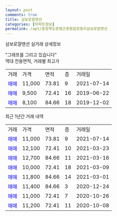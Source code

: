 ```yaml
---
layout: post
comments: true
title: 삼보로얄맨션
categories: [아파트정보]
permalink: /apt/충청북도증평군증평읍창동리삼보로얄맨션
---
```


삼보로얄맨션 실거래 상세정보

<script type="text/javascript">
  google.charts.load('current', {'packages':['line', 'corechart']});
  google.charts.setOnLoadCallback(drawChart);

  function drawChart() {
    var data = new google.visualization.DataTable();
    data.addColumn('date', '거래일');
    data.addColumn('number', "매매");
    data.addColumn('number', "전세");
    data.addColumn('number', "전매");

    data.addRows([[new Date(Date.parse("2021-07-14")), 11000, null, null], [new Date(Date.parse("2021-03-23")), 12100, null, null], [new Date(Date.parse("2021-03-16")), 12700, null, null], [new Date(Date.parse("2021-03-09")), 10000, null, null], [new Date(Date.parse("2021-03-01")), 11800, null, null], [new Date(Date.parse("2020-12-24")), 11400, null, null], [new Date(Date.parse("2020-10-26")), 11000, null, null], [new Date(Date.parse("2020-10-08")), 11200, null, null]]);

    var options = {
      hAxis: {
        format: 'yyyy/MM/dd'
      },    
      lineWidth: 0,
      pointsVisible: true,    
      title: '최근 1년간 유형별 실거래가 분포',
      legend: { position: 'bottom' }
    };

    var formatter = new google.visualization.NumberFormat({pattern:'###,###'} );
    formatter.format(data, 1);
    formatter.format(data, 2);
    
    setTimeout(function() {
        var chart = new google.visualization.LineChart(document.getElementById('columnchart_material'));
        chart.draw(data, (options));
        document.getElementById('loading').style.display = 'none';
    }, 1000);
  }
</script>


<div id="loading" style="z-index:20; display: block; margin-left: 0px">"그래프를 그리고 있습니다"</div>
<div id="columnchart_material" style="width: 95%; margin-left: 0px; display: block"></div>
<!-- contents start -->
역대 전용면적, 거래별 최고가
<table class="sortable">
    <tr>
      <td>거래</td>
      <td>가격</td>
      <td>면적</td>
      <td>층</td>
      <td>거래일</td>
    </tr>
        <tr>
          <td><a style="color: blue">매매</a></td>
          <td>11,000</td>
          <td>73.81</td>
          <td>9</td>
          <td>2021-07-14</td>
        </tr>            <tr>
          <td><a style="color: blue">매매</a></td>
          <td>9,500</td>
          <td>72.41</td>
          <td>16</td>
          <td>2019-06-22</td>
        </tr>            <tr>
          <td><a style="color: blue">매매</a></td>
          <td>8,100</td>
          <td>84.66</td>
          <td>18</td>
          <td>2019-12-02</td>
        </tr>        
    
    
</table>

최근 1년간 거래 내역

<table class="sortable">
    <tr>
      <td>거래</td>
      <td>가격</td>
      <td>면적</td>
      <td>층</td>
      <td>거래일</td>
    </tr>
    <tr>
      <td><a style="color: blue">매매</a></td>
      <td>11,000</td>
      <td>73.81</td>
      <td>9</td>
      <td>2021-07-14</td>
    </tr>          <tr>
      <td><a style="color: blue">매매</a></td>
      <td>12,100</td>
      <td>72.41</td>
      <td>10</td>
      <td>2021-03-23</td>
    </tr>          <tr>
      <td><a style="color: blue">매매</a></td>
      <td>12,700</td>
      <td>84.66</td>
      <td>11</td>
      <td>2021-03-16</td>
    </tr>          <tr>
      <td><a style="color: blue">매매</a></td>
      <td>10,000</td>
      <td>72.41</td>
      <td>18</td>
      <td>2021-03-09</td>
    </tr>          <tr>
      <td><a style="color: blue">매매</a></td>
      <td>11,800</td>
      <td>84.66</td>
      <td>14</td>
      <td>2021-03-01</td>
    </tr>          <tr>
      <td><a style="color: blue">매매</a></td>
      <td>11,400</td>
      <td>84.66</td>
      <td>3</td>
      <td>2020-12-24</td>
    </tr>          <tr>
      <td><a style="color: blue">매매</a></td>
      <td>11,000</td>
      <td>72.41</td>
      <td>7</td>
      <td>2020-10-26</td>
    </tr>          <tr>
      <td><a style="color: blue">매매</a></td>
      <td>11,200</td>
      <td>72.41</td>
      <td>11</td>
      <td>2020-10-08</td>
    </tr>      </table>
<!-- contents end -->    

